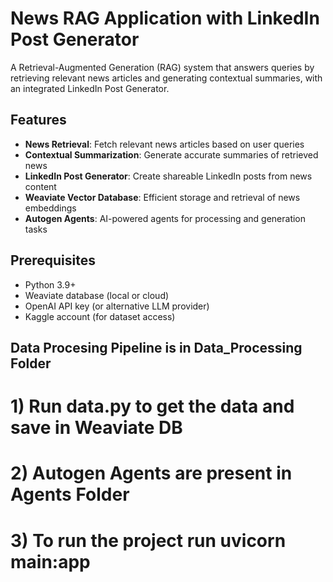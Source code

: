 # News RAG Application with LinkedIn Post Generator

A Retrieval-Augmented Generation (RAG) system that answers queries by retrieving relevant news articles and generating contextual summaries, with an integrated LinkedIn Post Generator.

## Features

- **News Retrieval**: Fetch relevant news articles based on user queries
- **Contextual Summarization**: Generate accurate summaries of retrieved news
- **LinkedIn Post Generator**: Create shareable LinkedIn posts from news content
- **Weaviate Vector Database**: Efficient storage and retrieval of news embeddings
- **Autogen Agents**: AI-powered agents for processing and generation tasks

## Prerequisites

- Python 3.9+
- Weaviate database (local or cloud)
- OpenAI API key (or alternative LLM provider)
- Kaggle account (for dataset access)

## Data Procesing Pipeline is in Data_Processing Folder
# 1) Run data.py to get the data and save in Weaviate DB
# 2) Autogen Agents are present in Agents Folder
# 3) To run the project run uvicorn main:app